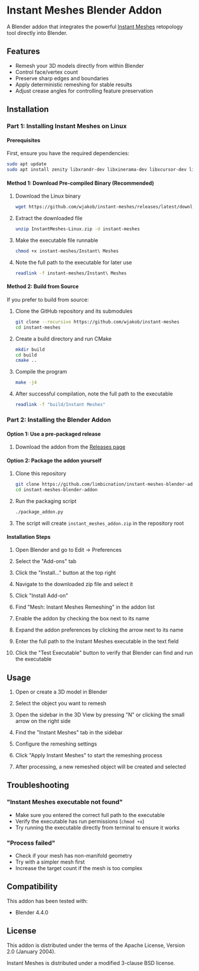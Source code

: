 # Instant Meshes Blender Addon

A Blender addon that integrates the powerful [Instant Meshes](https://github.com/wjakob/instant-meshes) retopology tool directly into Blender.

## Features

- Remesh your 3D models directly from within Blender
- Control face/vertex count
- Preserve sharp edges and boundaries
- Apply deterministic remeshing for stable results
- Adjust crease angles for controlling feature preservation

## Installation

### Part 1: Installing Instant Meshes on Linux

#### Prerequisites

First, ensure you have the required dependencies:

```bash
sudo apt update
sudo apt install zenity libxrandr-dev libxinerama-dev libxcursor-dev libxi-dev
```

#### Method 1: Download Pre-compiled Binary (Recommended)

1. Download the Linux binary
   ```bash
   wget https://github.com/wjakob/instant-meshes/releases/latest/download/InstantMeshes-Linux.zip
   ```

2. Extract the downloaded file
   ```bash
   unzip InstantMeshes-Linux.zip -d instant-meshes
   ```

3. Make the executable file runnable
   ```bash
   chmod +x instant-meshes/Instant\ Meshes
   ```

4. Note the full path to the executable for later use
   ```bash
   readlink -f instant-meshes/Instant\ Meshes
   ```

#### Method 2: Build from Source

If you prefer to build from source:

1. Clone the GitHub repository and its submodules
   ```bash
   git clone --recursive https://github.com/wjakob/instant-meshes
   cd instant-meshes
   ```

2. Create a build directory and run CMake
   ```bash
   mkdir build
   cd build
   cmake ..
   ```

3. Compile the program
   ```bash
   make -j4
   ```

4. After successful compilation, note the full path to the executable
   ```bash
   readlink -f "build/Instant Meshes"
   ```

### Part 2: Installing the Blender Addon

#### Option 1: Use a pre-packaged release

1. Download the addon from the [Releases page](https://github.com/limbicnation/instant-meshes-blender-addon/releases)

#### Option 2: Package the addon yourself

1. Clone this repository
   ```bash
   git clone https://github.com/limbicnation/instant-meshes-blender-addon.git
   cd instant-meshes-blender-addon
   ```

2. Run the packaging script
   ```bash
   ./package_addon.py
   ```

3. The script will create `instant_meshes_addon.zip` in the repository root

#### Installation Steps

1. Open Blender and go to Edit → Preferences

2. Select the "Add-ons" tab

3. Click the "Install..." button at the top right

4. Navigate to the downloaded zip file and select it

5. Click "Install Add-on"

6. Find "Mesh: Instant Meshes Remeshing" in the addon list

7. Enable the addon by checking the box next to its name

8. Expand the addon preferences by clicking the arrow next to its name

9. Enter the full path to the Instant Meshes executable in the text field

10. Click the "Test Executable" button to verify that Blender can find and run the executable

## Usage

1. Open or create a 3D model in Blender

2. Select the object you want to remesh

3. Open the sidebar in the 3D View by pressing "N" or clicking the small arrow on the right side

4. Find the "Instant Meshes" tab in the sidebar

5. Configure the remeshing settings

6. Click "Apply Instant Meshes" to start the remeshing process

7. After processing, a new remeshed object will be created and selected

## Troubleshooting

### "Instant Meshes executable not found"
* Make sure you entered the correct full path to the executable
* Verify the executable has run permissions (`chmod +x`)
* Try running the executable directly from terminal to ensure it works

### "Process failed"
* Check if your mesh has non-manifold geometry
* Try with a simpler mesh first
* Increase the target count if the mesh is too complex

## Compatibility

This addon has been tested with:
- Blender 4.4.0

## License

This addon is distributed under the terms of the Apache License, Version 2.0 (January 2004).

Instant Meshes is distributed under a modified 3-clause BSD license.